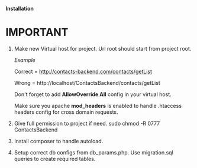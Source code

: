**Installation**

# IMPORTANT
1. Make new Virtual host for project. 
   Url root should start from project root.
   
   _Example_ 
   
   Correct = http://contacts-backend.com/contacts/getList
   
   Wrong = http://localhost/ContactsBackend/contacts/getList
   
   Don't forget to add **AllowOverride All** config in your virtual host.
   
   Make sure you apache **mod_headers** is enabled to handle .htaccess headers config 
   for cross domain requests.
   
   
2. Give full permission to project if need. sudo chmod -R 0777 ContactsBackend   
  
   
3. Install composer to handle autoload.


4. Setup correct db configs from db_params.php.
   Use migration.sql queries to create required tables.

